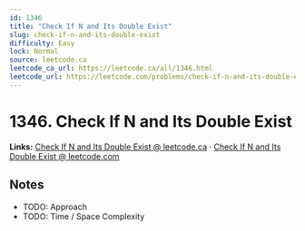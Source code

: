```yaml
--- 
id: 1346
title: "Check If N and Its Double Exist"
slug: check-if-n-and-its-double-exist
difficulty: Easy
lock: Normal
source: leetcode.ca
leetcode_ca_url: https://leetcode.ca/all/1346.html
leetcode_url: https://leetcode.com/problems/check-if-n-and-its-double-exist/
---
```


# 1346. Check If N and Its Double Exist

**Links:** [Check If N and Its Double Exist @ leetcode.ca](https://leetcode.ca/all/1346.html) · [Check If N and Its Double Exist @ leetcode.com](https://leetcode.com/problems/check-if-n-and-its-double-exist/)

## Notes
- TODO: Approach
- TODO: Time / Space Complexity
